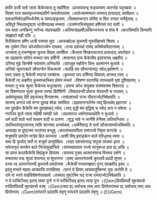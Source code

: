 

  
ज्ञाति दासी यतो जाता कैकेय्यास् तु सहोषिता ।प्रासादंचन्द्र सङ्काशम् आरुरोह यदृच्छया  ॥   
सिक्त राज पथाम्कृत्स्नाम्प्रकीर्ण कमलोत्पलाम् ।अयोध्याम्मन्थरा तस्मात् प्रासादाद् अंववैक्षत  ॥   
पताकाभिर्वरार्हाभिर्ध्वजैश् च समलङ्कृताम् ।सिक्ताम्चन्दन तोयैश् च शिरः स्नात जनैर्वृताम्  ॥   
अविदूरे स्थिताम्दृष्ट्वा धात्रीम्पप्रच्छ मन्थरा ।उत्तमेनाभिसंयुक्ता हर्षेणार्थ परा सती  ॥   
राम माता धनंकिम्नु जनेभ्यः संप्रयच्छति ।अतिमात्रंप्रहर्षोऽयंकिम्जनस्य च शंस मे ।कारयिष्यति किम्वापि संप्रहृष्टो मही पतिः  ॥   
विदीर्यमाणा हर्षेण धात्री परमया मुदा ।आचचक्षेऽथ कुब्जायै भूयसीम्राघवे श्रियम्  ॥   
श्वः पुष्येण जित क्रोधंयौवराज्येन राघवम् ।राजा दशरथो रामम् अभिषेचयितानघम्  ॥   
धात्र्यास् तु वचनंश्रुत्वा कुब्जा क्षिप्रम् अमर्षिता ।कैलास शिखराकारात् प्रासादाद् अवरोहत  ॥   
सा दह्यमाना कोपेन मन्थरा पाप दर्शिनी ।शयानाम् एत्य कैकेयीम् इदंवचनम् अब्रवीत्  ॥   
उत्तिष्ठ मूढे किम्शेषे भयंत्वाम् अभिवर्तते ।उपप्लुत महौघेन किम् आत्मानंन बुध्यसे  ॥   
अनिष्टे सुभगाकारे सौभाग्येन विकत्थसे ।चलंहि तव सौभाग्यंनद्यः स्रोत;इवोष्णगे  ॥   
एवम् उक्ता तु कैकेयी रुष्टया परुषंवचः ।कुब्जया पाप दर्शिम्या विषादम् अगमत् परम्  ॥   
कैकेयी त्व् अब्रवीत् कुब्जाम्कच्चित् क्षेमंन मन्थरे ।विषण्ण वदनाम्हि त्वाम्लक्षये भृश दुह्खिताम्  ॥   
मन्थरा तु वचः श्रुत्वा कैकेय्या मधुराक्षरम् ।उवाच क्रोध संयुक्ता वाक्यंवाक्य विशारदा  ॥   
सा विषण्णतरा भूत्वा कुब्जा तस्या हितैषिणी ।विषादयन्ती प्रोवाच भेदयन्ती च राघवम्  ॥   
अक्षेमंसुमहद् देवि प्रवृत्तंत्वद् विनाशनम् ।रामंदशरथो राजा यौवराज्येऽभिषेक्ष्यति  ॥   
सास्म्य् अगाधे भये मग्ना दुह्ख शोक समंविता ।दह्यमानानलेनेव त्वद्द् हितार्थम् इहागता  ॥   
तव दुह्खेन कैकेयि मम दुह्खंमहद् भवेत् ।त्वद् वृद्धौ मम वृद्धिश् च भवेद् अत्र न संशयः  ॥   
नराधिप कुले जाता महिषी त्वंमही पतेः ।उग्रत्वंराज धर्माणाम्कथंदेवि न बुध्यसे  ॥   
धर्म वादी शठो भर्ता श्लक्ष्ण वादी च दारुणः ।शुद्ध भावे न जानीषे तेनैवम् अतिसन्धिता  ॥   
उपस्थितंपयुञ्जानस् त्वयि सान्त्वम् अनर्थकम् ।अर्थेनैवाद्य ते भर्ता कौसल्याम्योजयिष्यति  ॥   
अपवाह्य स दुष्टात्मा भरतंतव बन्धुषु ।काल्यंस्थापयिता रामंराज्ये निहत कण्टके  ॥   
शत्रुष्पति प्रवादेन मात्रेव हित काम्यया ।आशी विष;इवाङ्केन बाले परिधृतस् त्वया  ॥   
यथा हि कुर्यात् सर्पो वा शत्रुर्वा प्रत्युपेक्षितः ।राज्ञा दशरथेनाद्य सपुत्रा त्वंतथा कृता  ॥   
पापेनानृत सन्त्वेन बाले नित्यंसुखोचिते ।रामंस्थापयता राज्ये सानुबन्धा हता ह्य् असि  ॥   
सा प्राप्त कालंकैकेयि क्षिप्रंकुरु हितंतव ।त्रायस्व पुत्रम् आत्मानंमाम्च विस्मय दर्शने  ॥   
मन्थराया वचः श्रुत्वा शयनात् स शुभानना ।एवम् आभरणंतस्यै कुब्जायै प्रददौ शुभम्  ॥   
दत्त्वा त्व् आभरणंतस्यै कुब्जायै प्रमदोत्तमा ।कैकेयी मन्थराम्हृष्टा पुनर् एवाब्रवीद् इदम्  ॥   
इदंतु मन्थरे मह्यम् आख्यासि परमंप्रियम् ।एतन् मे प्रियम् आख्यातुष्किम्वा भूयः करोमि ते  ॥   
रामे वा भरते वाहंविशेषंनोपलक्षये ।तस्मात् तुष्टास्मि यद् राजा रामंराज्येऽभिषेक्ष्यति  ॥   
न मे परंकिञ्चिद् इतस् त्वया पुनो न मे परंकिञ्चिद् इतस् त्वया पुनः ।(Gem)प्रियंप्रियार्हे सुवचंवचो वरंप्रियंप्रियार्हे सुवचंवचो वरम् ।(Gem)तथा ह्य् अवोचस् त्वम् अतः प्रियोत्तरंतथा ह्य् अवोचस् त्वम् अतः प्रियोत्तरम् ।(Gem)वरंपरंते प्रददामि तंवृणु वरंपरंते प्रददामि तंवृणु  ॥ (E)(Gem)  
